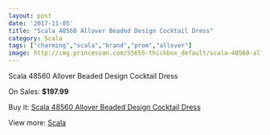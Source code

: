 ```yaml
---
layout: post
date: '2017-11-05'
title: "Scala 48560 Allover Beaded Design Cocktail Dress"
category: Scala
tags: ["charming","scala","brand","prom","allover"]
image: http://img.princessan.com/55655-thickbox_default/scala-48560-allover-beaded-design-cocktail-dress.jpg
---
```

Scala 48560 Allover Beaded Design Cocktail Dress

On Sales: **$197.99**
<a href="https://www.princessan.com/en/scala/25010-scala-48560-allover-beaded-design-cocktail-dress.html"><amp-img layout="responsive" width="600" height="600" src="//img.princessan.com/55655-thickbox_default/scala-48560-allover-beaded-design-cocktail-dress.jpg" alt="Scala 48560 Allover Beaded Design Cocktail Dress 0" /></a>
<a href="https://www.princessan.com/en/scala/25010-scala-48560-allover-beaded-design-cocktail-dress.html"><amp-img layout="responsive" width="600" height="600" src="//img.princessan.com/55657-thickbox_default/scala-48560-allover-beaded-design-cocktail-dress.jpg" alt="Scala 48560 Allover Beaded Design Cocktail Dress 1" /></a>
<a href="https://www.princessan.com/en/scala/25010-scala-48560-allover-beaded-design-cocktail-dress.html"><amp-img layout="responsive" width="600" height="600" src="//img.princessan.com/55656-thickbox_default/scala-48560-allover-beaded-design-cocktail-dress.jpg" alt="Scala 48560 Allover Beaded Design Cocktail Dress 2" /></a>

Buy it: [Scala 48560 Allover Beaded Design Cocktail Dress](https://www.princessan.com/en/scala/25010-scala-48560-allover-beaded-design-cocktail-dress.html "Scala 48560 Allover Beaded Design Cocktail Dress")

View more: [Scala](https://www.princessan.com/en/55-scala "Scala")